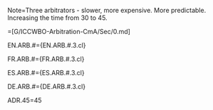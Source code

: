 Note=Three arbitrators - slower, more expensive.  More predictable.  Increasing the time from 30 to 45. 

=[G/ICCWBO-Arbitration-CmA/Sec/0.md] 

EN.ARB.#={EN.ARB.#.3.cl}

FR.ARB.#={FR.ARB.#.3.cl}

ES.ARB.#={ES.ARB.#.3.cl}

DE.ARB.#={DE.ARB.#.3.cl}

ADR.45=45